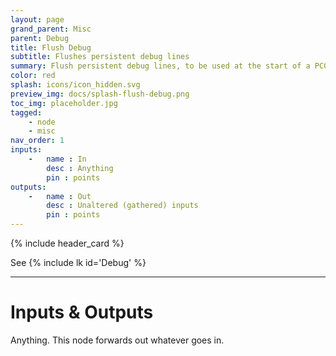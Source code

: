 ```yaml
---
layout: page
grand_parent: Misc
parent: Debug
title: Flush Debug
subtitle: Flushes persistent debug lines
summary: Flush persistent debug lines, to be used at the start of a PCG graph.
color: red
splash: icons/icon_hidden.svg
preview_img: docs/splash-flush-debug.png
toc_img: placeholder.jpg
tagged: 
    - node
    - misc
nav_order: 1
inputs:
    -   name : In
        desc : Anything
        pin : points
outputs:
    -   name : Out
        desc : Unaltered (gathered) inputs
        pin : points
---
```


{% include header_card %}

See {% include lk id='Debug' %}

---
# Inputs & Outputs
Anything. This node forwards out whatever goes in.